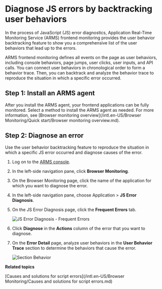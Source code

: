 # Diagnose JS errors by backtracking user behaviors

In the process of JavaScript \(JS\) error diagnostics, Application Real-Time Monitoring Service \(ARMS\) frontend monitoring provides the user behavior backtracking feature to show you a comprehensive list of the user behaviors that lead up to the errors.

ARMS frontend monitoring defines all events on the page as user behaviors, including console behaviors, page jumps, user clicks, user inputs, and API calls. You can connect user behaviors in chronological order to form a behavior trace. Then, you can backtrack and analyze the behavior trace to reproduce the situation in which a specific error occurred.

## Step 1: Install an ARMS agent

After you install the ARMS agent, your frontend applications can be fully monitored. Select a method to install the ARMS agent as needed. For more information, see [Browser monitoring overview](/intl.en-US/Browser Monitoring/Quick start/Browser monitoring overview.md).

## Step 2: Diagnose an error

Use the user behavior backtracking feature to reproduce the situation in which a specific JS error occurred and diagnose causes of the error.

1.  Log on to the [ARMS console](https://arms-ap-southeast-1.console.aliyun.com/#/home).

2.  In the left-side navigation pane, click **Browser Monitoring**.

3.  On the Browser Monitoring page, click the name of the application for which you want to diagnose the error.

4.  In the left-side navigation pane, choose Application \> **JS Error Diagnosis**.

5.  On the JS Error Diagnosis page, click the **Frequent Errors** tab.

    ![JS Error Diagnosis - Frequent Errors](https://static-aliyun-doc.oss-accelerate.aliyuncs.com/assets/img/en-US/7502601161/p60698.png)

6.  Click **Diagnose** in the **Actions** column of the error that you want to diagnose.

7.  On the **Error Detail** page, analyze user behaviors in the **User Behavior Trace** section to determine the behaviors that cause the error.

    ![Section Behavior](https://static-aliyun-doc.oss-accelerate.aliyuncs.com/assets/img/en-US/5190458061/p60498.png)


**Related topics**  


[Causes and solutions for script errors](/intl.en-US/Browser Monitoring/Causes and solutions for script errors.md)

